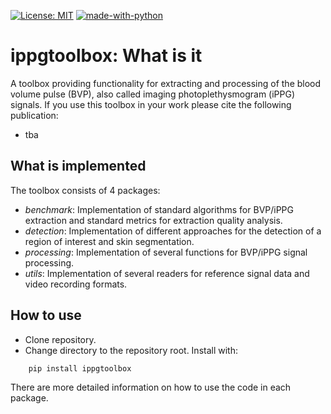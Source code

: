 [![License: MIT](https://img.shields.io/badge/License-MIT-yellow.svg)](https://opensource.org/licenses/MIT)
[![made-with-python](https://img.shields.io/badge/Made%20with-Python-1f425f.svg)](https://www.python.org/)

# ippgtoolbox: What is it

A toolbox providing functionality for extracting and processing of the blood volume pulse (BVP), also called imaging photoplethysmogram (iPPG) signals. If you use this toolbox in your work please cite the following publication:

- tba

## What is implemented

The toolbox consists of 4 packages:

- _benchmark_: Implementation of standard algorithms for BVP/iPPG extraction and standard metrics for extraction quality analysis.
- _detection_: Implementation of different approaches for the detection of a region of interest and skin segmentation.
- _processing_: Implementation of several functions for BVP/iPPG signal processing.
- _utils_: Implementation of several readers for reference signal data and video recording formats.

## How to use

- Clone repository.
- Change directory to the repository root. Install with:

```shell´´´
    pip install ippgtoolbox
```

There are more detailed information on how to use the code in each package.

